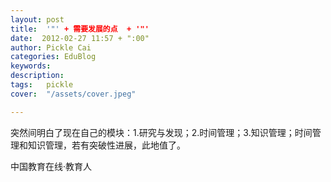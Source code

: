 ```yaml
---
layout: post  
title:  '"' + 需要发展的点  + '"'
date:  2012-02-27 11:57 + ":00" 
author: Pickle Cai  
categories: EduBlog  
keywords: 
description:   
tags:	pickle   
cover:  "/assets/cover.jpeg"  

---  
```

    
突然间明白了现在自己的模块：1.研究与发现；2.时间管理；3.知识管理；时间管理和知识管理，若有突破性进展，此地值了。		

		    
 中国教育在线·教育人

